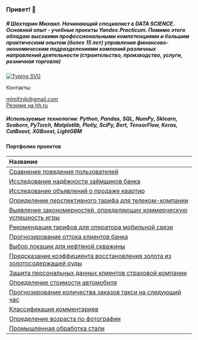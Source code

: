 ### Привет! 👋

##### Я Шахтарин Михаил. Начинающий специалист в DATA SCIENCE. Основной опыт - учебные проекты Yandex.Practicum. Помимо этого обладаю высокими профессиональными компетенциями и большим практическим опытом (более 15 лет) управления финансово-экономическим подразделениями компаний различных направлений деятельности (строительство, производство, услуги, розничная торговля)

[![Typing SVG](https://readme-typing-svg.herokuapp.com?color=%ffffff&lines=junior+data+science)](https://git.io/typing-svg)

Контакты:

  mlmifinik@gmail.com<br>
  [Резюме на hh.ru](https://hh.ru/resume/60fee53cff0c02c0120039ed1f6b4453736b73)

##### Используемые технологии: Python, Pandas, SQL, NumPy, Sklearn, Seaborn, PyTorch, Matplotlib, Plotly, SciPy, Bert, TensorFlow, Keras, CatBoost, XGBoost, LightGBM

#### Портфолио проектов
|Название|
|:----|
|[Сравнение поведения пользователей](https://github.com/mlmifinik/Yandex_practicum/tree/main/User%20behavior%20research)|
|[Исследование надёжности заёмщиков банка](https://github.com/mlmifinik/Yandex_practicum/tree/main/Reliability%20research)|
|[Исследование объявлений о продаже квартир](https://github.com/mlmifinik/Yandex_practicum/tree/main/Realty%20research)|
|[Определение перспективного тарифа для телеком-компании](https://github.com/mlmifinik/Yandex_practicum/tree/main/Tariff%20definition)|
|[Выявление закономерностей, определяющих коммерческую успешность игры](https://github.com/mlmifinik/Yandex_practicum/tree/main/Research%20patterns)|
|[Рекомендация тарифов для оператора мобильной связи](https://github.com/mlmifinik/Yandex_practicum/tree/main/Recommendation%20of%20tariffs)|
|[Прогнозирование оттока клиентов банка](https://github.com/mlmifinik/Yandex_practicum/tree/main/Forecasting%20customer%20churn)|
|[Выбор локации для нефтяной скважины](https://github.com/mlmifinik/Yandex_practicum/tree/main/Location%20selection)|
|[Предсказание коэффициента восстановления золота из золотосодержащей руды](https://github.com/mlmifinik/Yandex_practicum/tree/main/Prediction%20of%20the%20coefficient)|
|[Защита персональных данных клиентов страховой компании](https://github.com/mlmifinik/Yandex_practicum/tree/main/Data%20protection)|
|[Определение стоимости автомобиля](https://github.com/mlmifinik/Yandex_practicum/tree/main/Determining%20the%20cost)|
|[Прогнозирование количества заказов такси на следующий час](https://github.com/mlmifinik/Yandex_practicum/tree/main/Forecasting%20orders)|
|[Классификация комментариев](https://github.com/mlmifinik/Yandex_practicum/tree/main/Classification%20of%20comments)|
|[Определение возраста по фотографии](https://github.com/mlmifinik/Yandex_practicum/tree/main/Age%20determination)|
|[Промышленная обработка стали](https://github.com/mlmifinik/Yandex_practicum/tree/main/Temperature%20prediction)|


<!--
**mlmifinik/mlmifinik** is a ✨ _special_ ✨ repository because its `README.md` (this file) appears on your GitHub profile.

Here are some ideas to get you started:

- 🔭 I’m currently working on ...
- 🌱 I’m currently learning ...
- 👯 I’m looking to collaborate on ...
- 🤔 I’m looking for help with ...
- 💬 Ask me about ...
- 📫 How to reach me: ...
- 😄 Pronouns: ...
- ⚡ Fun fact: ...
-->
